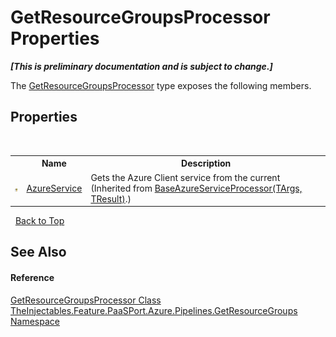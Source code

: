 # GetResourceGroupsProcessor Properties
 _**\[This is preliminary documentation and is subject to change.\]**_

The <a href="4bfd0e51-94fa-abaf-e376-8b5194e159bc">GetResourceGroupsProcessor</a> type exposes the following members.


## Properties
&nbsp;<table><tr><th></th><th>Name</th><th>Description</th></tr><tr><td>![Protected property](media/protproperty.gif "Protected property")</td><td><a href="99f6902b-b8a3-d1b5-0a26-43f5603f7300">AzureService</a></td><td>
Gets the Azure Client service from the current 
 (Inherited from <a href="49efdfd6-9da7-18ec-99a8-53fee1673041">BaseAzureServiceProcessor(TArgs, TResult)</a>.)</td></tr></table>&nbsp;
<a href="#getresourcegroupsprocessor-properties">Back to Top</a>

## See Also


#### Reference
<a href="4bfd0e51-94fa-abaf-e376-8b5194e159bc">GetResourceGroupsProcessor Class</a><br /><a href="3cea148e-ef6f-7e1d-53e5-19c27908723a">TheInjectables.Feature.PaaSPort.Azure.Pipelines.GetResourceGroups Namespace</a><br />